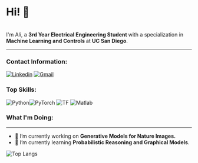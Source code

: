 # Hi! 👋
<br>
I'm Ali, a <b> 3rd Year Electrical Engineering Student </b> with a specialization in <b> Machine Learning and Controls </b> at <b> UC San Diego</b>.
<be><hr>

### Contact Information:
[![Linkedin](https://img.shields.io/badge/LINKEDIN-blue?style=for-the-badge&logo=linkedin&logoColor=white)](https://www.linkedin.com/in/ali-hussain-0439a21b6/)
[![Gmail](https://img.shields.io/badge/gmail-red?style=for-the-badge&logo=gmail&logoColor=white)](mailto:alihuss1017@gmail.com)


### Top Skills:
![Python](https://img.shields.io/badge/Python-blue?style=for-the-badge&logo=python&logoColor=white)![PyTorch](https://img.shields.io/badge/PyTorch-red?style=for-the-badge&logo=PyTorch&logoColor=white)
![TF](https://img.shields.io/badge/Tensorflow-yellow.svg?style=for-the-badge&logo=tensorflow&logoColor=white)
![Matlab](https://img.shields.io/badge/Matlab-black.svg?style=for-the-badge&logo=matlab&logoColor=white)


### What I'm Doing:
---

- 🔭 I’m currently working on **Generative Models for Nature Images.**
- 🌱 I’m currently learning <b>Probabilistic Reasoning and Graphical Models</b>.

![Top Langs](https://github-readme-stats.vercel.app/api/top-langs/?username=alihuss1017&layout=compact&theme=dark&hide_border=true)